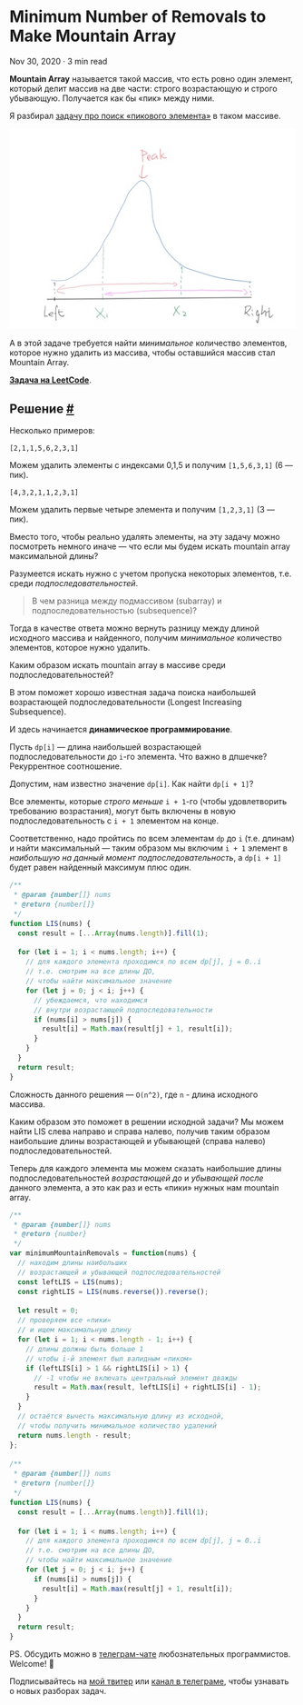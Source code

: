 Minimum Number of Removals to Make Mountain Array
=================================================

Nov 30, 2020 · 3 min read

**Mountain Array** называется такой массив, что есть ровно один элемент, который делит массив на две части: строго возрастающую и строго убывающую. Получается как бы «пик» между ними.

Я разбирал [задачу про поиск «пикового элемента»](/posts/peak-index-in-a-mountain-array.md) в таком массиве.

![](/images/minimum-number-of-removals-to-make-mountain-array--example.jpg)

А в этой задаче требуется найти _минимальное_ количество элементов, которое нужно удалить из массива, чтобы оставшийся массив стал Mountain Array.

**[Задача на LeetCode](https://leetcode.com/problems/minimum-number-of-operations-to-make-array-continuous/)**.

Решение [#](#решение)
---------------------

Несколько примеров:

    [2,1,1,5,6,2,3,1]
    

Можем удалить элементы с индексами 0,1,5 и получим `[1,5,6,3,1]` (6 — пик).

    [4,3,2,1,1,2,3,1]
    

Можем удалить первые четыре элемента и получим `[1,2,3,1]` (3 — пик).

Вместо того, чтобы реально удалять элементы, на эту задачу можно посмотреть немного иначе — что если мы будем искать mountain array максимальной длины?

Разумеется искать нужно с учетом пропуска некоторых элементов, т.е. среди _подпоследовательностей_.

> В чем разница между подмассивом (subarray) и подпоследовательностью (subsequence)?

Тогда в качестве ответа можно вернуть разницу между длиной исходного массива и найденного, получим _минимальное_ количество элементов, которое нужно удалить.

Каким образом искать mountain array в массиве среди подпоследовательностей?

В этом поможет хорошо известная задача поиска наибольшей возрастающей подпоследовательности (Longest Increasing Subsequence).

И здесь начинается **динамическое программирование**.

Пусть `dp[i]` — длина наибольшей возрастающей подпоследовательности до `i`\-го элемента. Что важно в дпшечке? Рекуррентное соотношение.

Допустим, нам известно значение `dp[i]`. Как найти `dp[i + 1]`?

Все элементы, которые _строго меньше_ `i + 1`\-го (чтобы удовлетворить требованию возрастания), могут быть включены в новую подпоследовательность с `i + 1` элементом на конце.

Соответственно, надо пройтись по всем элементам `dp` до `i` (т.е. длинам) и найти максимальный — таким образом мы включим `i + 1` элемент в _наибольшую на данный момент подпоследовательность_, а `dp[i + 1]` будет равен найденный максимум плюс один.

```js
/**
 * @param {number[]} nums
 * @return {number[]}
 */
function LIS(nums) {
  const result = [...Array(nums.length)].fill(1);

  for (let i = 1; i < nums.length; i++) {
    // для каждого элемента проходимся по всем dp[j], j = 0..i
    // т.е. смотрим на все длины ДО,
    // чтобы найти максимальное значение
    for (let j = 0; j < i; j++) {
      // убеждаемся, что находимся
      // внутри возрастающей подпоследовательности
      if (nums[i] > nums[j]) {
        result[i] = Math.max(result[j] + 1, result[i]);
      }
    }
  }
  return result;
}
```    

Сложность данного решения — `O(n^2)`, где `n` - длина исходного массива.

Каким образом это поможет в решении исходной задачи? Мы можем найти LIS слева направо и справа налево, получив таким образом наибольшие длины возрастающей и убывающей (справа налево) подпоследовательностей.

Теперь для каждого элемента мы можем сказать наибольшие длины подпоследовательностей _возрастающей до_ и _убывающей после_ данного элемента, а это как раз и есть «пики» нужных нам mountain array.

```js
/**
 * @param {number[]} nums
 * @return {number}
 */
var minimumMountainRemovals = function(nums) {
  // находим длины наибольших
  // возрастающей и убывающей подпоследовательностей
  const leftLIS = LIS(nums);
  const rightLIS = LIS(nums.reverse()).reverse();

  let result = 0;
  // проверяем все «пики»
  // и ищем максимальную длину
  for (let i = 1; i < nums.length - 1; i++) {
    // длины должны быть больше 1
    // чтобы i-й элемент был валидным «пиком»
    if (leftLIS[i] > 1 && rightLIS[i] > 1) {
      // -1 чтобы не включать центральный элемент дважды
      result = Math.max(result, leftLIS[i] + rightLIS[i] - 1);
    }
  }
  // остаётся вычесть максимальную длину из исходной,
  // чтобы получить минимальное количество удалений
  return nums.length - result;
};

/**
 * @param {number[]} nums
 * @return {number[]}
 */
function LIS(nums) {
  const result = [...Array(nums.length)].fill(1);

  for (let i = 1; i < nums.length; i++) {
    // для каждого элемента проходимся по всем dp[j], j = 0..i
    // т.е. смотрим на все длины ДО,
    // чтобы найти максимальное значение
    for (let j = 0; j < i; j++) {
      if (nums[i] > nums[j]) {
        result[i] = Math.max(result[j] + 1, result[i]);
      }
    }
  }
  return result;
}
```    

PS. Обсудить можно в [телеграм-чате](https://t.me/ctci_chat_ru) любознательных программистов. Welcome! 🤗

Подписывайтесь на [мой твитер](https://twitter.com/vitkarpov) или [канал в телеграме](https://t.me/coding_interviews), чтобы узнавать о новых разборах задач.
